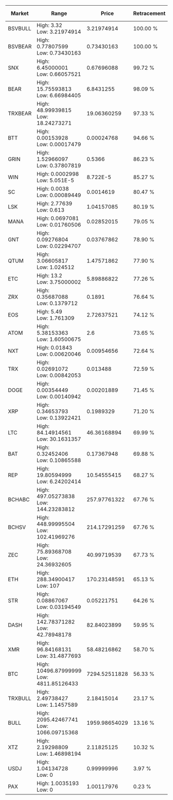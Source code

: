 | Market | Range | Price| Retracement | Doubles to 50% |
| --- | --- | --- | --- | --- |
| BSVBULL | High: 3.32<br />Low: 3.21974914 | 3.21974914 | 100.00 % | 1.02 |
| BSVBEAR | High: 0.77807599<br />Low: 0.73430163 | 0.73430163 | 100.00 % | 1.03 |
| SNX | High: 6.45000001<br />Low: 0.66057521 | 0.67696088 | 99.72 % | 5.25 |
| BEAR | High: 15.75593813<br />Low: 6.66984405 | 6.8431255 | 98.09 % | 1.64 |
| TRXBEAR | High: 48.99939815<br />Low: 18.24273271 | 19.06360259 | 97.33 % | 1.76 |
| BTT | High: 0.00153928<br />Low: 0.00017479 | 0.00024768 | 94.66 % | 3.46 |
| GRIN | High: 1.52966097<br />Low: 0.37807819 | 0.5366 | 86.23 % | 1.78 |
| WIN | High: 0.0002998<br />Low: 5.051E-5 | 8.722E-5 | 85.27 % | 2.01 |
| SC | High: 0.0038<br />Low: 0.00089449 | 0.0014619 | 80.47 % | 1.61 |
| LSK | High: 2.77639<br />Low: 0.613 | 1.04157085 | 80.19 % | 1.63 |
| MANA | High: 0.0697081<br />Low: 0.01760506 | 0.02852015 | 79.05 % | 1.53 |
| GNT | High: 0.09276804<br />Low: 0.02294707 | 0.03767862 | 78.90 % | 1.54 |
| QTUM | High: 3.06605817<br />Low: 1.024512 | 1.47571862 | 77.90 % | 1.39 |
| ETC | High: 13.2<br />Low: 3.75000002 | 5.89886822 | 77.26 % | 1.44 |
| ZRX | High: 0.35687088<br />Low: 0.1379712 | 0.1891 | 76.64 % | 1.31 |
| EOS | High: 5.49<br />Low: 1.761309 | 2.72637521 | 74.12 % | 1.33 |
| ATOM | High: 5.38153363<br />Low: 1.60500675 | 2.6 | 73.65 % | 1.34 |
| NXT | High: 0.01843<br />Low: 0.00620046 | 0.00954656 | 72.64 % | 1.29 |
| TRX | High: 0.02691072<br />Low: 0.00842053 | 0.013488 | 72.59 % | 1.31 |
| DOGE | High: 0.00354449<br />Low: 0.00140942 | 0.00201889 | 71.45 % | 1.23 |
| XRP | High: 0.34653793<br />Low: 0.13922421 | 0.1989329 | 71.20 % | 1.22 |
| LTC | High: 84.14914561<br />Low: 30.1631357 | 46.36168894 | 69.99 % | 1.23 |
| BAT | High: 0.32452406<br />Low: 0.10865588 | 0.17367948 | 69.88 % | 1.25 |
| REP | High: 19.80594999<br />Low: 6.24202414 | 10.54555415 | 68.27 % | 1.24 |
| BCHABC | High: 497.05273838<br />Low: 144.23283812 | 257.97761322 | 67.76 % | 1.24 |
| BCHSV | High: 448.99995504<br />Low: 102.41969276 | 214.17291259 | 67.76 % | 1.29 |
| ZEC | High: 75.89368708<br />Low: 24.36932605 | 40.99719539 | 67.73 % | 1.22 |
| ETH | High: 288.34900417<br />Low: 107 | 170.23148591 | 65.13 % | 1.16 |
| STR | High: 0.08867067<br />Low: 0.03194549 | 0.05221751 | 64.26 % | 1.15 |
| DASH | High: 142.78371282<br />Low: 42.78948178 | 82.84023899 | 59.95 % | 1.12 |
| XMR | High: 96.84168131<br />Low: 31.4877693 | 58.48216862 | 58.70 % | 1.10 |
| BTC | High: 10496.87999999<br />Low: 4811.85126433 | 7294.52511828 | 56.33 % | 1.05 |
| TRXBULL | High: 2.49738427<br />Low: 1.1457589 | 2.18415014 | 23.17 % | 0.00 |
| BULL | High: 2095.42467741<br />Low: 1066.09715368 | 1959.98654029 | 13.16 % | 0.00 |
| XTZ | High: 2.19298809<br />Low: 1.46898194 | 2.11825125 | 10.32 % | 0.00 |
| USDJ | High: 1.04134728<br />Low: 0 | 0.99999996 | 3.97 % | 0.00 |
| PAX | High: 1.0035193<br />Low: 0 | 1.00117976 | 0.23 % | 0.00 |
